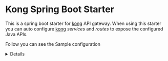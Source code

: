 # Kong Spring Boot Starter

This is a spring boot starter for [kong](https://konghq.com/) API gateway. When using this starter you can auto configure
[kong](https://konghq.com/) _services_ and _routes_ to expose the configured Java APIs. 

Follow you can see the Sample configuration


<details>
    <sumary>application.yml</sumary>
    <p>

```yaml
server:
  port: 8086 # Optional
  address: 192.168.80.74 # Optional


kong:
  server:
    url: http://192.168.80.110:8001
  model:
    service:
      connect_timeout: 60000 # Optional
      read_timeout: 60000 # Optional
      write_timeout: 60000 # Optional
      protocol: "http" # Optional
      retries: 5 # Optional
    route:
      strip_path: true # Optional
      preserve_host: false # Optional
      regex_priority: 0 # Optional
  build:
    mode: REBUILD # Optional
    addressmode: IP # Optional (IP | HOST)
```
</p>
</datails>
<details>
    <sumary>application.properties</sumary>
    <p>

```properties
server.port=8086 # Optional
server.address=192.168.80.74 # Optional

kong.server.url=http://192.168.80.110:8001
kong.model.service.connect_timeout=60000 # Optional
kong.model.service.read_timeout=60000 # Optional
kong.model.service.write_timeout=60000 # Optional
kong.model.service.protocol="http" # Optional
kong.model.service.retries=5 # Optional
kong.model.route.strip_path=true # Optional
kong.model.route.preserve_host=false # Optional
kong.model.route.regex_priority=0 # Optional
kong.model.build.mode=REBUILD # Optional
kong.model.build.addressmode=IP # Optional (IP | HOST)
```
</p>
</datails>





Alternatively you also suppress the APIs that you cannot expose using the filter 